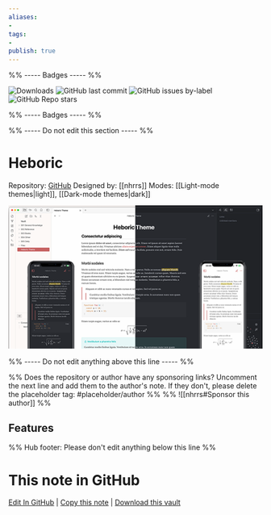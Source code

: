 ```yaml
---
aliases:
- 
tags: 
- 
publish: true
---
```


%% ----- Badges ----- %%

![Downloads](https://img.shields.io/badge/downloads-4012-573E7A?style=for-the-badge&logo=)
![GitHub last commit](https://img.shields.io/github/last-commit/nhrrs/heboric-obsidian?color=573E7A&label=last%20update&logo=github&style=for-the-badge)
![GitHub issues by-label](https://img.shields.io/github/issues/nhrrs/heboric-obsidian/help%20wanted?color=573E7A&logo=github&style=for-the-badge) 
![GitHub Repo stars](https://img.shields.io/github/stars/nhrrs/heboric-obsidian?color=573E7A&logo=github&style=for-the-badge)

%% ----- Badges ----- %%

%% ----- Do not edit this section ----- %%

# Heboric

Repository: [GitHub](https://github.com/nhrrs/heboric-obsidian)
Designed by: [[nhrrs]]
Modes: [[Light-mode themes|light]], [[Dark-mode themes|dark]]



![screenshot](https://github.com/nhrrs/heboric-obsidian/raw/HEAD/screenshots/Heboric-screenshot-sm2.png)

%% ----- Do not edit anything above this line ----- %% 

%% Does the repository or author have any sponsoring links? Uncomment the next line and add them to the author's note. If they don't, please delete the placeholder tag: #placeholder/author %%
%% ![[nhrrs#Sponsor this author]] %%


## Features



%% Hub footer: Please don't edit anything below this line %%

# This note in GitHub

<span class="git-footer">[Edit In GitHub](https://github.dev/obsidian-community/obsidian-hub/blob/main/02%20-%20Community%20Expansions/02.05%20All%20Community%20Expansions/Themes/Heboric.md "git-hub-edit-note") | [Copy this note](https://raw.githubusercontent.com/obsidian-community/obsidian-hub/main/02%20-%20Community%20Expansions/02.05%20All%20Community%20Expansions/Themes/Heboric.md "git-hub-copy-note") | [Download this vault](https://github.com/obsidian-community/obsidian-hub/archive/refs/heads/main.zip "git-hub-download-vault") </span>
